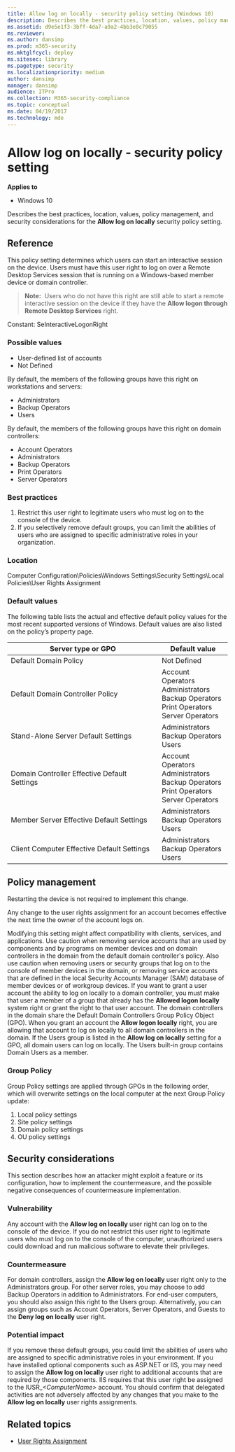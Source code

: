 ```yaml
---
title: Allow log on locally - security policy setting (Windows 10)
description: Describes the best practices, location, values, policy management, and security considerations for the Allow log on locally security policy setting.
ms.assetid: d9e5e1f3-3bff-4da7-a9a2-4bb3e0c79055
ms.reviewer: 
ms.author: dansimp
ms.prod: m365-security
ms.mktglfcycl: deploy
ms.sitesec: library
ms.pagetype: security
ms.localizationpriority: medium
author: dansimp
manager: dansimp
audience: ITPro
ms.collection: M365-security-compliance
ms.topic: conceptual
ms.date: 04/19/2017
ms.technology: mde
---
```


# Allow log on locally - security policy setting

**Applies to**
-   Windows 10

Describes the best practices, location, values, policy management, and security considerations for the **Allow log on locally** security policy setting.

## Reference

This policy setting determines which users can start an interactive session on the device. Users must have this user right to log on over a Remote Desktop Services session that is running on a Windows-based member device or domain controller.
> **Note:**  Users who do not have this right are still able to start a remote interactive session on the device if they have the **Allow logon through Remote Desktop Services** right.
 
Constant: SeInteractiveLogonRight

### Possible values

-   User-defined list of accounts
-   Not Defined

By default, the members of the following groups have this right on workstations and servers:

-   Administrators
-   Backup Operators
-   Users

By default, the members of the following groups have this right on domain controllers:

-   Account Operators
-   Administrators
-   Backup Operators
-   Print Operators
-   Server Operators

### Best practices

1.  Restrict this user right to legitimate users who must log on to the console of the device.
2.  If you selectively remove default groups, you can limit the abilities of users who are assigned to specific administrative roles in your organization.

### Location

Computer Configuration\\Policies\\Windows Settings\\Security Settings\\Local Policies\\User Rights Assignment

### Default values

The following table lists the actual and effective default policy values for the most recent supported versions of Windows. Default values are also listed on the policy’s property page.

| Server type or GPO | Default value |
| - | - |
| Default Domain Policy| Not Defined |
| Default Domain Controller Policy | Account Operators<br>Administrators<br>Backup Operators<br>Print Operators<br>Server Operators |
| Stand-Alone Server Default Settings| Administrators<br>Backup Operators<br>Users |
| Domain Controller Effective Default Settings | Account Operators<br>Administrators<br>Backup Operators<br>Print Operators<br>Server Operators |
| Member Server Effective Default Settings | Administrators<br>Backup Operators<br>Users |
| Client Computer Effective Default Settings | Administrators<br>Backup Operators<br>Users |
 
## Policy management

Restarting the device is not required to implement this change.

Any change to the user rights assignment for an account becomes effective the next time the owner of the account logs on.

Modifying this setting might affect compatibility with clients, services, and applications. Use caution when removing service accounts that are used by components and by programs on member devices and on domain controllers in the domain from the default domain controller's policy. Also use caution when removing users or security groups that log on to the console of member devices in the domain, or removing service accounts that are defined in the local Security Accounts Manager (SAM) database of member devices or of workgroup devices.
If you want to grant a user account the ability to log on locally to a domain controller, you must make that user a member of a group that already has the **Allowed logon locally** system right or grant the right to that user account.
The domain controllers in the domain share the Default Domain Controllers Group Policy Object (GPO). When you grant an account the **Allow logon locally** right, you are allowing that account to log on locally to all domain controllers in the domain.
If the Users group is listed in the **Allow log on locally** setting for a GPO, all domain users can log on locally. The Users built-in group contains Domain Users as a member.

### Group Policy

Group Policy settings are applied through GPOs in the following order, which will overwrite settings on the local computer at the next Group Policy update:

1.  Local policy settings
2.  Site policy settings
3.  Domain policy settings
4.  OU policy settings

## Security considerations

This section describes how an attacker might exploit a feature or its configuration, how to implement the countermeasure, and the possible negative consequences of countermeasure implementation.

### Vulnerability

Any account with the **Allow log on locally** user right can log on to the console of the device. If you do not restrict this user right to legitimate users who must log on to the console of the computer, unauthorized users could download and run malicious software to elevate their privileges.

### Countermeasure

For domain controllers, assign the **Allow log on locally** user right only to the Administrators group. For other server roles, you may choose to add Backup Operators in addition to Administrators. For end-user computers, you should also assign this right to the Users group.
Alternatively, you can assign groups such as Account Operators, Server Operators, and Guests to the **Deny log on locally** user right.

### Potential impact

If you remove these default groups, you could limit the abilities of users who are assigned to specific administrative roles in your environment. If you have installed optional components such as ASP.NET or IIS, you may need to assign the **Allow log on locally** user right to additional accounts that are required by those components. IIS requires that this user right be assigned to the IUSR\_*&lt;ComputerName&gt;* account. You should confirm that delegated activities are not adversely affected by any changes that you make to the **Allow log on locally** user rights assignments.

## Related topics
- [User Rights Assignment](user-rights-assignment.md)
 
 
